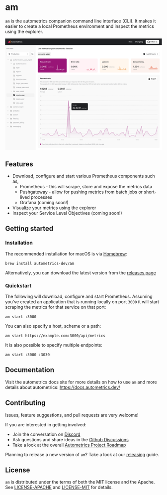 # am

`am` is the autometrics companion command line interface (CLI). It makes it easier to create a
local Prometheus environment and inspect the metrics using the explorer.

![The Autometrics Explorer](./assets/explorer.png)

## Features

- Download, configure and start various Prometheus components such as,
    - Prometheus - this will scrape, store and expose the metrics data
    - Pushgateway - allow for pushing metrics from batch jobs or short-lived
      processes
    - Grafana (coming soon!)
- Visualize your metrics using the explorer
- Inspect your Service Level Objectives (coming soon!)

## Getting started

### Installation

The recommended installation for macOS is via [Homebrew](https://brew.sh/):

```
brew install autometrics-dev/am
```

Alternatively, you can download the latest version from the [releases page](https://github.com/autometrics-dev/am/releases)

### Quickstart


The following will download, configure and start Prometheus. Assuming you've created an application that is running locally on port `3000` it will start scraping the metrics for that service on that port:

```
am start :3000
```

You can also specify a host, scheme or a path:

```
am start https://example.com:3000/api/metrics
```

It is also possible to specify multiple endpoints:

```
am start :3000 :3030
```

## Documentation

Visit the autometrics docs site for more details on how to use `am` and more
details about autometrics: https://docs.autometrics.dev/

## Contributing

Issues, feature suggestions, and pull requests are very welcome!

If you are interested in getting involved:
- Join the conversation on [Discord](https://discord.gg/9eqGEs56UB)
- Ask questions and share ideas in the [Github Discussions](https://github.com/orgs/autometrics-dev/discussions)
- Take a look at the overall [Autometrics Project Roadmap](https://github.com/orgs/autometrics-dev/projects/1)

Planning to release a new version of `am`? Take a look at our [releasing](RELEASING.md) guide.

## License

`am` is distributed under the terms of both the MIT license and the Apache. See
[LICENSE-APACHE](LICENSE-APACHE) and [LICENSE-MIT](LICENSE-MIT) for details.
